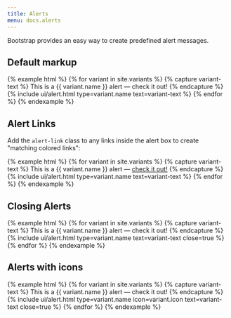 ```yaml
---
title: Alerts
menu: docs.alerts
---
```


Bootstrap provides an easy way to create predefined alert messages.

## Default markup

{% example html %}
{% for variant in site.variants %}
	{% capture variant-text %}
		This is a {{ variant.name }} alert — check it out!
	{% endcapture %}
	{% include ui/alert.html type=variant.name text=variant-text %}
{% endfor %}
{% endexample %}


## Alert Links

Add the `alert-link` class to any links inside the alert box to create "matching colored links":

{% example html %}
{% for variant in site.variants %}
	{% capture variant-text %}
		This is a {{ variant.name }} alert — <a href="#">check it out!</a>
	{% endcapture %}
	{% include ui/alert.html type=variant.name text=variant-text %}
{% endfor %}
{% endexample %}


## Closing Alerts

{% example html %}
{% for variant in site.variants %}
	{% capture variant-text %}
		This is a {{ variant.name }} alert — check it out!
	{% endcapture %}
	{% include ui/alert.html type=variant.name text=variant-text close=true %}
{% endfor %}
{% endexample %}

## Alerts with icons

{% example html %}
{% for variant in site.variants %}
	{% capture variant-text %}
		This is a {{ variant.name }} alert — check it out!
	{% endcapture %}
	{% include ui/alert.html type=variant.name icon=variant.icon text=variant-text close=true %}
{% endfor %}
{% endexample %}
